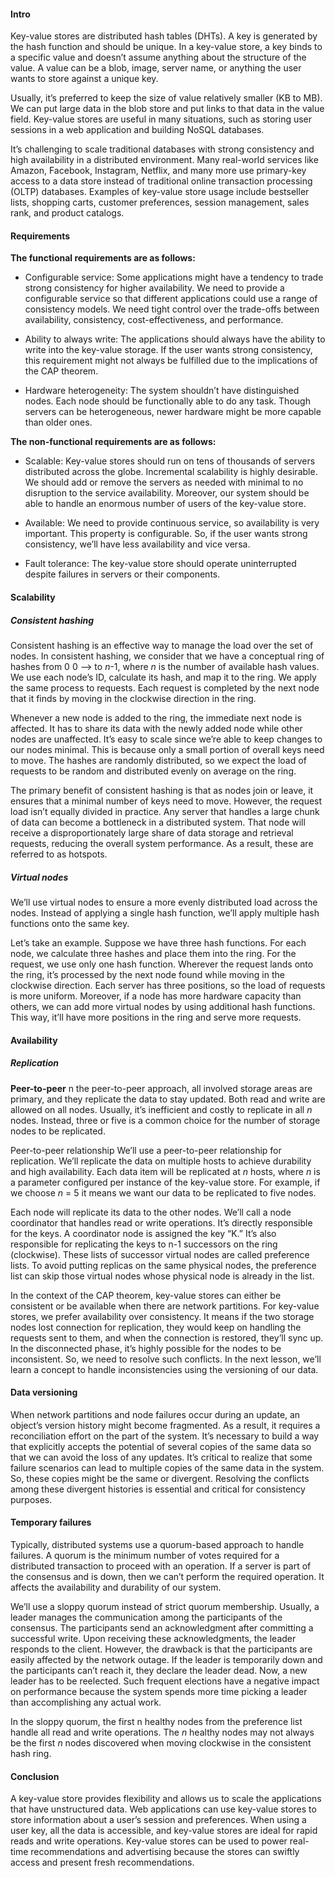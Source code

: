 #### Intro
Key-value stores are distributed hash tables (DHTs). A key is generated by the hash function and should be unique. In a key-value store, a key binds to a specific value and doesn’t assume anything about the structure of the value. A value can be a blob, image, server name, or anything the user wants to store against a unique key.

Usually, it’s preferred to keep the size of value relatively smaller (KB to MB). We can put large data in the blob store and put links to that data in the value field. Key-value stores are useful in many situations, such as storing user sessions in a web application and building NoSQL databases.

It’s challenging to scale traditional databases with strong consistency and high availability in a distributed environment. Many real-world services like Amazon, Facebook, Instagram, Netflix, and many more use primary-key access to a data store instead of traditional online transaction processing (OLTP) databases. Examples of key-value store usage include bestseller lists, shopping carts, customer preferences, session management, sales rank, and product catalogs.

#### Requirements
**The functional requirements are as follows:**

* Configurable service: Some applications might have a tendency to trade strong consistency for higher availability. We need to provide a configurable service so that different applications could use a range of consistency models. We need tight control over the trade-offs between availability, consistency, cost-effectiveness, and performance.

* Ability to always write: The applications should always have the ability to write into the key-value storage. If the user wants strong consistency, this requirement might not always be fulfilled due to the implications of the CAP theorem.

* Hardware heterogeneity: The system shouldn’t have distinguished nodes. Each node should be functionally able to do any task. Though servers can be heterogeneous, newer hardware might be more capable than older ones.

**The non-functional requirements are as follows:**

* Scalable: Key-value stores should run on tens of thousands of servers distributed across the globe. Incremental scalability is highly desirable. We should add or remove the servers as needed with minimal to no disruption to the service availability. Moreover, our system should be able to handle an enormous number of users of the key-value store.

* Available: We need to provide continuous service, so availability is very important. This property is configurable. So, if the user wants strong consistency, we’ll have less availability and vice versa.

* Fault tolerance: The key-value store should operate uninterrupted despite failures in servers or their components.

#### Scalability

##### Consistent hashing
Consistent hashing is an effective way to manage the load over the set of nodes. In consistent hashing, we consider that we have a conceptual ring of hashes from 0
0 --> to _n_-1, where _n_ is the number of available hash values. We use each node’s ID, calculate its hash, and map it to the ring. We apply the same process to requests. Each request is completed by the next node that it finds by moving in the clockwise direction in the ring.

Whenever a new node is added to the ring, the immediate next node is affected. It has to share its data with the newly added node while other nodes are unaffected. It’s easy to scale since we’re able to keep changes to our nodes minimal. This is because only a small portion of overall keys need to move. The hashes are randomly distributed, so we expect the load of requests to be random and distributed evenly on average on the ring.

The primary benefit of consistent hashing is that as nodes join or leave, it ensures that a minimal number of keys need to move. However, the request load isn’t equally divided in practice. Any server that handles a large chunk of data can become a bottleneck in a distributed system. That node will receive a disproportionately large share of data storage and retrieval requests, reducing the overall system performance. As a result, these are referred to as hotspots.

##### Virtual nodes
We’ll use virtual nodes to ensure a more evenly distributed load across the nodes. Instead of applying a single hash function, we’ll apply multiple hash functions onto the same key.

Let’s take an example. Suppose we have three hash functions. For each node, we calculate three hashes and place them into the ring. For the request, we use only one hash function. Wherever the request lands onto the ring, it’s processed by the next node found while moving in the clockwise direction. Each server has three positions, so the load of requests is more uniform. Moreover, if a node has more hardware capacity than others, we can add more virtual nodes by using additional hash functions. This way, it’ll have more positions in the ring and serve more requests.

#### Availability

##### Replication

**Peer-to-peer**
n the peer-to-peer approach, all involved storage areas are primary, and they replicate the data to stay updated. Both read and write are allowed on all nodes. Usually, it’s inefficient and costly to replicate in all _n_ nodes. Instead, three or five is a common choice for the number of storage nodes to be replicated.


Peer-to-peer relationship
We’ll use a peer-to-peer relationship for replication. We’ll replicate the data on multiple hosts to achieve durability and high availability. Each data item will be replicated at _n_ hosts, where _n_ is a parameter configured per instance of the key-value store. For example, if we choose _n_ = 5 it means we want our data to be replicated to five nodes.

Each node will replicate its data to the other nodes. We’ll call a node coordinator that handles read or write operations. It’s directly responsible for the keys. A coordinator node is assigned the key “K.” It’s also responsible for replicating the keys to n-1 successors on the ring (clockwise). These lists of successor virtual nodes are called preference lists. To avoid putting replicas on the same physical nodes, the preference list can skip those virtual nodes whose physical node is already in the list.

In the context of the CAP theorem, key-value stores can either be consistent or be available when there are network partitions. For key-value stores, we prefer availability over consistency. It means if the two storage nodes lost connection for replication, they would keep on handling the requests sent to them, and when the connection is restored, they’ll sync up. In the disconnected phase, it’s highly possible for the nodes to be inconsistent. So, we need to resolve such conflicts. In the next lesson, we’ll learn a concept to handle inconsistencies using the versioning of our data.

#### Data versioning
When network partitions and node failures occur during an update, an object’s version history might become fragmented. As a result, it requires a reconciliation effort on the part of the system. It’s necessary to build a way that explicitly accepts the potential of several copies of the same data so that we can avoid the loss of any updates. It’s critical to realize that some failure scenarios can lead to multiple copies of the same data in the system. So, these copies might be the same or divergent. Resolving the conflicts among these divergent histories is essential and critical for consistency purposes.

#### Temporary failures
Typically, distributed systems use a quorum-based approach to handle failures. A quorum is the minimum number of votes required for a distributed transaction to proceed with an operation. If a server is part of the consensus and is down, then we can’t perform the required operation. It affects the availability and durability of our system.

We’ll use a sloppy quorum instead of strict quorum membership. Usually, a leader manages the communication among the participants of the consensus. The participants send an acknowledgment after committing a successful write. Upon receiving these acknowledgments, the leader responds to the client. However, the drawback is that the participants are easily affected by the network outage. If the leader is temporarily down and the participants can’t reach it, they declare the leader dead. Now, a new leader has to be reelected. Such frequent elections have a negative impact on performance because the system spends more time picking a leader than accomplishing any actual work.

In the sloppy quorum, the first n healthy nodes from the preference list handle all read and write operations. The _n_ healthy nodes may not always be the first _n_ nodes discovered when moving clockwise in the consistent hash ring.

#### Conclusion
A key-value store provides flexibility and allows us to scale the applications that have unstructured data. Web applications can use key-value stores to store information about a user’s session and preferences. When using a user key, all the data is accessible, and key-value stores are ideal for rapid reads and write operations. Key-value stores can be used to power real-time recommendations and advertising because the stores can swiftly access and present fresh recommendations.